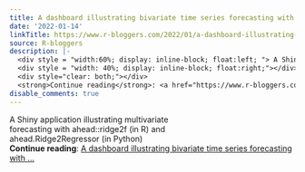```yaml
---
title: A dashboard illustrating bivariate time series forecasting with `ahead`
date: '2022-01-14'
linkTitle: https://www.r-bloggers.com/2022/01/a-dashboard-illustrating-bivariate-time-series-forecasting-with-ahead/
source: R-bloggers
description: |-
  <div style = "width:60%; display: inline-block; float:left; "> A Shiny application illustrating multivariate forecasting with ahead::ridge2f (in R) and ahead.Ridge2Regressor (in Python)</div>
  <div style = "width: 40%; display: inline-block; float:right;"></div>
  <div style="clear: both;"></div>
  <strong>Continue reading</strong>: <a href="https://www.r-bloggers.com/2022/01/a-dashboard-illustrating-bivariate-time-series-forecasting-with-ahead/">A dashboard illustrating bivariate time series forecasting with ...
disable_comments: true
---
```

<div style = "width:60%; display: inline-block; float:left; "> A Shiny application illustrating multivariate forecasting with ahead::ridge2f (in R) and ahead.Ridge2Regressor (in Python)</div>
<div style = "width: 40%; display: inline-block; float:right;"></div>
<div style="clear: both;"></div>
<strong>Continue reading</strong>: <a href="https://www.r-bloggers.com/2022/01/a-dashboard-illustrating-bivariate-time-series-forecasting-with-ahead/">A dashboard illustrating bivariate time series forecasting with ...